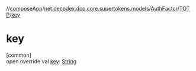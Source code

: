 //[composeApp](../../../../index.md)/[net.decodex.dcp.core.supertokens.models](../../index.md)/[AuthFactor](../index.md)/[TOTP](index.md)/[key](key.md)

# key

[common]\
open override val [key](key.md): [String](https://kotlinlang.org/api/latest/jvm/stdlib/kotlin/-string/index.html)
